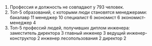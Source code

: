 1. Профессия и должность не совпадают у 793 человек.
2. Топ-5 образований, с которыми люди становятся менеджерами:
бакалавр              11
менеджер              10
специалист             6
экономист              6
экономист-менеджер     4
3. Топ-5 профессий людей, получивших диплом инженера:
заместитель директора          3
главный инженер                3
ведущий инженер-конструктор    2
инженер лесопользования        2
директор                       2